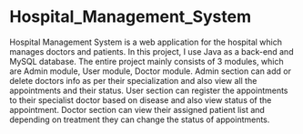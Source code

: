 # Hospital_Management_System
Hospital Management System is a web application for the hospital which manages doctors and patients. 
In this project, I use Java as a back-end and MySQL database. The entire project mainly consists of 3 modules, which are Admin module, User module, Doctor module.
Admin section can add or delete doctors info as per their specialization and also view all the appointments and their status. 
User section can register the appointments to their specialist doctor based on disease and also view status of the appointment. 
Doctor section can view their assigned patient list and depending on treatment they can change the status of appointments.

